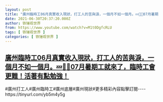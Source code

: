 ```yaml
---
layout: post
title: "廣州臨時工06月真實收入現狀，打工人的苦與淚，一個月不如一個月。💤🌟🙏07月暑期工就來了，臨時工會更難！活著有點勉強！"
date: 2021-06-30T20:37:20.000Z
author: 铁锤观世界
from: https://www.youtube.com/watch?v=M1t0DgfcRLU
tags: [ 铁锤观世界 ]
categories: [ 铁锤观世界 ]
---
```

<!--1625085440000-->
[廣州臨時工06月真實收入現狀，打工人的苦與淚，一個月不如一個月。💤🌟🙏07月暑期工就來了，臨時工會更難！活著有點勉強！](https://www.youtube.com/watch?v=M1t0DgfcRLU)
------

<div>
#廣州打工人#廣州臨時工#廣州底層#廣州現狀#更多精彩內容點擊訂閱----https://tinyurl.com/yb5m4y5g
</div>
